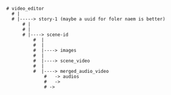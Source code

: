 
    # video_editor
      # |
      # |-----> story-1 (maybe a uuid for foler naem is better)
          # |
          # |
          # |----> scene-id
              #  |
              #  |
              #  |----> images
              #  |
              #  |----> scene_video
              #  |
              #  |----> merged_audio_video
                  #   -> audios
                  #   ->
                  # ->